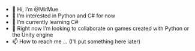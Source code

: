 - 👋 Hi, I’m @MirMue
- 👀 I’m interested in Python and C# for now
- 🌱 I’m currently learning C#
- 💞️ Right now I’m looking to collaborate on games created with Python or the Unity engine
- 📫 How to reach me ... (I'll put something here later)

<!---
MirMue/MirMue is a ✨ special ✨ repository because its `README.md` (this file) appears on your GitHub profile.
You can click the Preview link to take a look at your changes.
--->

